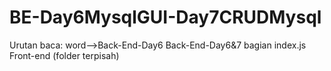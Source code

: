 # BE-Day6MysqlGUI-Day7CRUDMysql
Urutan baca:
word-->Back-End-Day6
Back-End-Day6&7 bagian index.js
Front-end (folder terpisah)
